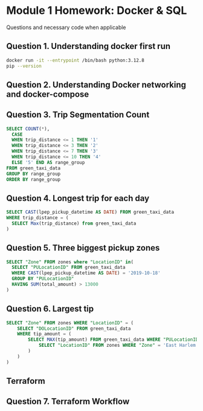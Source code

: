 # Module 1 Homework: Docker & SQL

Questions and necessary code when applicable

## Question 1. Understanding docker first run 

```bash
docker run -it --entrypoint /bin/bash python:3.12.8
pip --version
```

## Question 2. Understanding Docker networking and docker-compose

## Question 3. Trip Segmentation Count

```sql
SELECT COUNT(*), 
  CASE
  WHEN trip_distance <= 1 THEN '1'
  WHEN trip_distance <= 3 THEN '2'
  WHEN trip_distance <= 7 THEN '3'
  WHEN trip_distance <= 10 THEN '4'
  ELSE '5' END AS range_group
FROM green_taxi_data
GROUP BY range_group
ORDER BY range_group
```

## Question 4. Longest trip for each day

```sql
SELECT CAST(lpep_pickup_datetime AS DATE) FROM green_taxi_data 
WHERE trip_distance = (
  SELECT Max(trip_distance) from green_taxi_data
)
```

## Question 5. Three biggest pickup zones

```sql
SELECT "Zone" FROM zones where "LocationID" in(
  SELECT "PULocationID" FROM green_taxi_data
  WHERE CAST(lpep_pickup_datetime AS DATE) = '2019-10-18'
  GROUP BY "PULocationID"
  HAVING SUM(total_amount) > 13000
)
```

## Question 6. Largest tip

```sql
SELECT "Zone" FROM zones WHERE "LocationID" = (
	SELECT "DOLocationID" FROM green_taxi_data
	WHERE tip_amount = (
		SELECT MAX(tip_amount) FROM green_taxi_data WHERE "PULocationID" = (
			SELECT "LocationID" FROM zones WHERE "Zone" = 'East Harlem North'
		)
	)
)
```

## Terraform

## Question 7. Terraform Workflow
